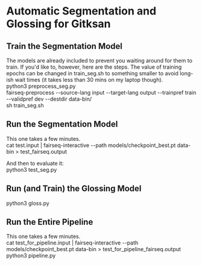 # Automatic Segmentation and Glossing for Gitksan

## Train the Segmentation Model
The models are already included to prevent you waiting around for them to train.  If you'd like to, however, here are the steps. The value of training epochs can be changed in train_seg.sh to something smaller to avoid long-ish wait times (it takes less than 30 mins on my laptop though).  
python3 preprocess_seg.py  
fairseq-preprocess --source-lang input --target-lang output --trainpref train --validpref dev --destdir data-bin/  
sh train_seg.sh  

## Run the Segmentation Model
This one takes a few minutes.  
cat test.input | fairseq-interactive --path models/checkpoint_best.pt data-bin > test_fairseq.output

And then to evaluate it:  
python3 test_seg.py

## Run (and Train) the Glossing Model
python3 gloss.py

## Run the Entire Pipeline
This one takes a few minutes.  
cat test_for_pipeline.input | fairseq-interactive --path models/checkpoint_best.pt data-bin > test_for_pipeline_fairseq.output  
python3 pipeline.py 

